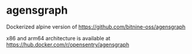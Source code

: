 # agensgraph
Dockerized alpine version of https://github.com/bitnine-oss/agensgraph

x86 and arm64 architecture is available at https://hub.docker.com/r/opensentry/agensgraph
